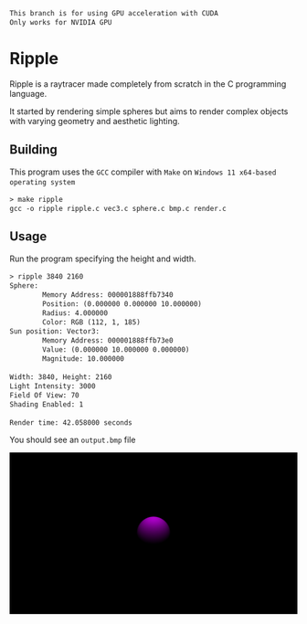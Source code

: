 ```
This branch is for using GPU acceleration with CUDA
Only works for NVIDIA GPU
```

# Ripple

Ripple is a raytracer made completely from scratch in the C programming language.

It started by rendering simple spheres but aims to render
complex objects with varying geometry and aesthetic lighting.

## Building

This program uses the `GCC` compiler with `Make` on `Windows 11 x64-based operating system`

```
> make ripple
gcc -o ripple ripple.c vec3.c sphere.c bmp.c render.c

```

## Usage

Run the program specifying the height and width.

```
> ripple 3840 2160
Sphere:
        Memory Address: 000001888ffb7340
        Position: (0.000000 0.000000 10.000000)
        Radius: 4.000000
        Color: RGB (112, 1, 185)
Sun position: Vector3:
        Memory Address: 000001888ffb73e0
        Value: (0.000000 10.000000 0.000000)
        Magnitude: 10.000000

Width: 3840, Height: 2160
Light Intensity: 3000
Field Of View: 70
Shading Enabled: 1

Render time: 42.058000 seconds

```

You should see an `output.bmp` file

![image](output.jpg)
